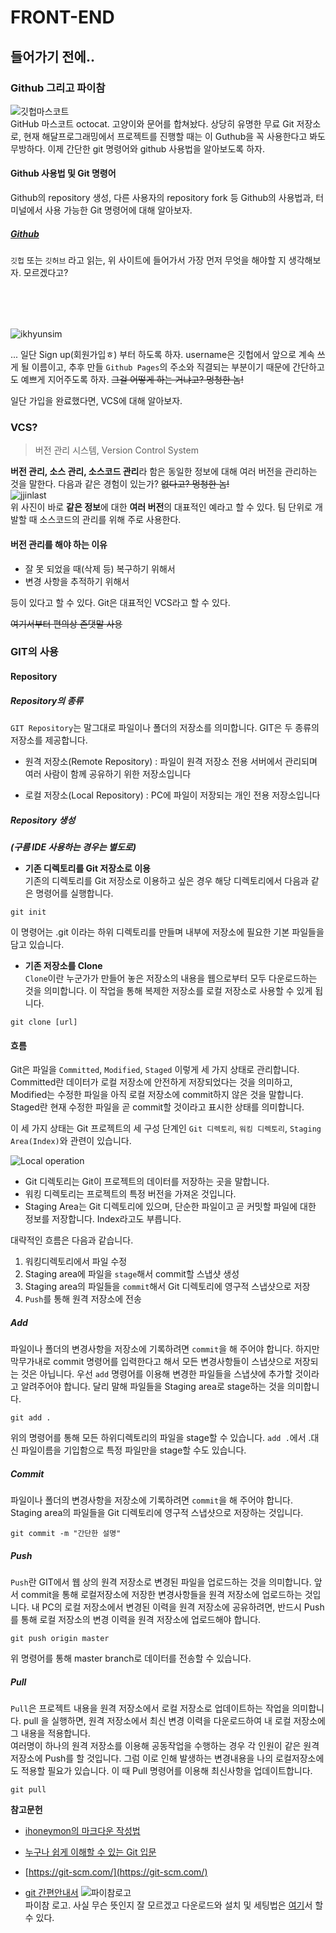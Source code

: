 # FRONT-END
## 들어가기 전에..
### Github 그리고 파이참
![깃헙마스코트](./statics/github_mark.png)  
GitHub 마스코트 octocat. 고양이와 문어를 합쳐놨다. 상당히 유명한 무료 Git 저장소로,
현재 해달프로그래밍에서 프로젝트를 진행할 때는 이 Guthub을 꼭 사용한다고 봐도 무방하다.
이제 간단한 git 명령어와 github 사용법을 알아보도록 하자.
#### Github 사용법 및 Git 명령어
Github의 repository 생성, 다른 사용자의 repository fork 등 Github의 사용법과, 터미널에서 사용 가능한 Git 명령어에 대해 알아보자.

##### [Github](https://github.com)  
`깃헙` 또는 `깃허브` 라고 읽는, 위 사이트에 들어가서 가장 먼저 무엇을 해야할 지 생각해보자. 모르겠다고?  
　  
　    
　   
　      
![ikhyunsim](./statics/simikhyun.png)

...
일단 Sign up(회원가입ㅎ) 부터 하도록 하자. username은 깃헙에서 앞으로 계속 쓰게 될 이름이고, 추후 만들 `Github Pages`의 주소와 직결되는 부분이기 때문에 간단하고도 예쁘게 지어주도록 하자.
~~그걸 어떻게 하는 거냐고? 멍청한 놈!~~

일단 가입을 완료했다면, VCS에 대해 알아보자.
### VCS?
> 버전 관리 시스템, Version Control System
>
**버전 관리, 소스 관리, 소스코드 관리**라 함은 동일한 정보에 대해 여러 버전을 관리하는 것을 말한다. 다음과 같은 경험이 있는가? ~~없다고? 멍청한 놈!~~  
![jjinlast](./statics/jjinlast.jpg)  
위 사진이 바로 **같은 정보**에 대한 **여러 버전**의 대표적인 예라고 할 수 있다. 팀 단위로 개발할 때 소스코드의 관리를 위해 주로 사용한다.

#### 버전 관리를 해야 하는 이유
+ 잘 못 되었을 때(삭제 등) 복구하기 위해서
+ 변경 사항을 추적하기 위해서

등이 있다고 할 수 있다. Git은 대표적인 VCS라고 할 수 있다.

~~여기서부터 편의상 존댓말 사용~~
### GIT의 사용
#### Repository
##### Repository의 종류
`GIT Repository`는 말그대로 파일이나 폴더의 저장소를 의미합니다.
GIT은 두 종류의 저장소를 제공합니다.
* 원격 저장소(Remote Repository) : 파일이 원격 저장소 전용 서버에서 관리되며 여러 사람이 함께 공유하기 위한 저장소입니다  

* 로컬 저장소(Local Repository) : PC에 파일이 저장되는 개인 전용 저장소입니다

##### Repository 생성  
___(구름 IDE 사용하는 경우는 별도로)___
* __기존 디렉토리를 Git 저장소로 이용__  
기존의 디렉토리를 Git 저장소로 이용하고 싶은 경우 해당 디렉토리에서 다음과 같은 명령어를 실행합니다.
```
git init
```
이 명령어는 .git 이라는 하위 디렉토리를 만들며 내부에 저장소에 필요한 기본 파일들을 담고 있습니다.

* __기존 저장소를 Clone__  
`Clone`이란 누군가가 만들어 놓은 저장소의 내용을 웹으로부터 모두 다운로드하는 것을 의미합니다. 이 작업을 통해 복제한 저장소를 로컬 저장소로 사용할 수 있게 됩니다.
```
git clone [url]
```

#### 흐름
 Git은 파일을 `Committed`, `Modified`, `Staged` 이렇게 세 가지 상태로 관리합니다. Committed란 데이터가 로컬 저장소에 안전하게 저장되었다는 것을 의미하고, Modified는 수정한 파일을 아직 로컬 저장소에 commit하지 않은 것을 말합니다. Staged란 현재 수정한 파일을 곧 commit할 것이라고 표시한 상태를 의미합니다.   
 
이 세 가지 상태는 Git 프로젝트의 세 구성 단계인 `Git 디렉토리`, `워킹 디렉토리`, `Staging Area(Index)`와 관련이 있습니다.

![Local operation](https://git-scm.com/figures/18333fig0106-tn.png)
 * Git 디렉토리는 Git이 프로젝트의 데이터를 저장하는 곳을 말합니다.
 * 워킹 디렉토리는 프로젝트의 특정 버전을 가져온 것입니다.
 * Staging Area는 Git 디렉토리에 있으며, 단순한 파일이고 곧 커밋할 파일에 대한 정보를 저장합니다. Index라고도 부릅니다.
 
대략적인 흐름은 다음과 같습니다.
1. 워킹디렉토리에서 파일 수정
2. Staging area에 파일을 `stage`해서 commit할 스냅샷 생성
3. Staging area의 파일들을 `commit`해서 Git 디렉토리에 영구적 스냅샷으로 저장
4. `Push`를 통해 원격 저장소에 전송

##### Add
파일이나 폴더의 변경사항을 저장소에 기록하려면 `commit`을 해 주어야 합니다. 하지만 막무가내로 commit 명령어를 입력한다고 해서 모든 변경사항들이 스냅샷으로 저장되는 것은 아닙니다.
우선 `add` 명령어를 이용해 변경한 파일들을 스냅샷에 추가할 것이라고 알려주어야 합니다. 달리 말해 파일들을 Staging area로 stage하는 것을 의미합니다.
```
git add .
```
위의 명령어를 통해 모든 하위디렉토리의 파일을 stage할 수 있습니다. `add .`에서  .대신 파일이름을 기입함으로 특정 파일만을 stage할 수도 있습니다.
##### Commit
파일이나 폴더의 변경사항을 저장소에 기록하려면 `commit`을 해 주어야 합니다.   
Staging area의 파일들을 Git 디렉토리에 영구적 스냅샷으로 저장하는 것입니다.
```
git commit -m "간단한 설명"
```


##### Push
`Push`란 GIT에서 웹 상의 원격 저장소로 변경된 파일을 업로드하는 것을 의미합니다. 
앞서 commit을 통해 로컬저장소에 저장한 변경사항들을 원격 저장소에 업로드하는 것입니다.
내 PC의 로컬 저장소에서 변경된 이력을 원격 저장소에 공유하려면,
반드시 Push를 통해 로컬 저장소의 변경 이력을 원격 저장소에 업로드해야 합니다.
```
git push origin master
```
위 명령어를 통해 master branch로 데이터를 전송할 수 있습니다.

##### Pull
`Pull`은 프로젝트 내용을 원격 저장소에서 로컬 저장소로 업데이트하는 작업을 의미합니다.
pull 을 실행하면, 원격 저장소에서 최신 변경 이력을 다운로드하여 내 로컬 저장소에 그 내용을 적용합니다.  
여러명이 하나의 원격 저장소를 이용해 공동작업을 수행하는 경우 각 인원이 같은 원격 저장소에 Push를 할 것입니다. 그럼 이로 인해 발생하는 변경내용을 나의 로컬저장소에도 적용할 필요가 있습니다. 이 때 Pull 명령어를 이용해 최신사항을 업데이트합니다.
```
git pull
```

__참고문헌__
* [ihoneymon의 마크다운 작성법](https://gist.github.com/ihoneymon/652be052a0727ad59601)
* [누구나 쉽게 이해할 수 있는 Git 입문](https://backlog.com/git-tutorial/kr/)

* [https://git-scm.com/](https://git-scm.com/)
* [git 간편안내서](https://rogerdudler.github.io/git-guide/index.ko.html)
![파이참로고](./statics/pycharm_logo.jpg)  
파이참 로고. 사실 무슨 뜻인지 잘 모르겠고 다운로드와 설치 및 세팅법은 [여기](./etc/how_to_install_pycharm.md)서 할 수 있다.
